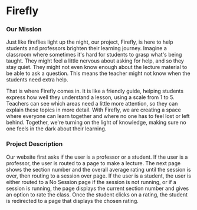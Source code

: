 # Firefly

### Our Mission
Just like fireflies light up the night, our project, Firefly, is here to help students and professors brighten their learning journey. Imagine a classroom where sometimes it's hard for students to grasp what's being taught. They might feel a little nervous about asking for help, and so they stay quiet. They might not even know enough about the lecture material to be able to ask a question. This means the teacher might not know when the students need extra help.

That is where Firefly comes in. It is like a friendly guide, helping students express how well they understand a lesson, using a scale from 1 to 5. Teachers can see which areas need a little more attention, so they can explain these topics in more detail. With Firefly, we are creating a space where everyone can learn together and where no one has to feel lost or left behind. Together, we're turning on the light of knowledge, making sure no one feels in the dark about their learning.

### Project Description
Our website first asks if the user is a professor or a student. If the user is a professor, the user is routed to a page to make a lecture. The next page shows the section number and the overall average rating until the session is over, then routing to a session over page. If the user is a student, the user is either routed to a No Session page if the session is not running, or if a session is running, the page displays the current section number and gives an option to rate the class. Once the student clicks on a rating, the student is redirected to a page that displays the chosen rating.
